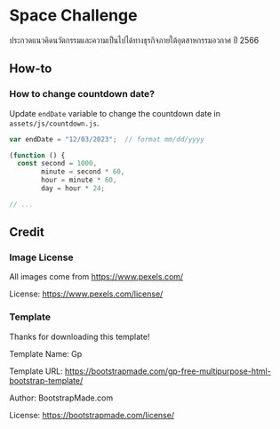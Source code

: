 # Space Challenge

ประกวดแนวคิดนวัตกรรมและความเป็นไปได้ทางธุรกิจภายใต้อุตสาหกรรมอวกาศ ปี 2566

## How-to

### How to change countdown date?

Update `endDate` variable to change the countdown date in `assets/js/countdown.js`.

```js
var endDate = "12/03/2023";  // format mm/dd/yyyy

(function () {
  const second = 1000,
        minute = second * 60,
        hour = minute * 60,
        day = hour * 24;

// ...
```

## Credit

### Image License

All images come from https://www.pexels.com/

License: https://www.pexels.com/license/

### Template

Thanks for downloading this template!

Template Name: Gp

Template URL: https://bootstrapmade.com/gp-free-multipurpose-html-bootstrap-template/

Author: BootstrapMade.com

License: https://bootstrapmade.com/license/
